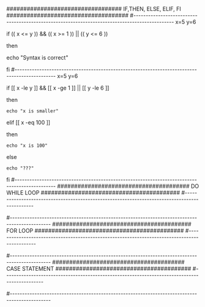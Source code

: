 ################################## IF,THEN, ELSE, ELIF, FI ####################################
#----------------------------------------------------------------------------------------------
x=5
y=6

if (( x <= y )) && (( x >= 1 )) || (( y <= 6 ))

then

echo "Syntax is correct"

fi
#----------------------------------------------------------------------------------------------
x=5
y=6

if [[ x -le y ]] && [[ x -ge 1 ]] || [[ y -le 6 ]]

then

    echo "x is smaller"

elif [[ x -eq 100 ]]

then

    echo "x is 100"

else

    echo "???"

fi
#----------------------------------------------------------------------------------------------
####################################### DO WHILE LOOP #########################################
#----------------------------------------------------------------------------------------------



#----------------------------------------------------------------------------------------------
######################################### FOR LOOP ############################################
#----------------------------------------------------------------------------------------------




#----------------------------------------------------------------------------------------------
####################################### CASE STATEMENT ########################################
#----------------------------------------------------------------------------------------------




#----------------------------------------------------------------------------------------------


